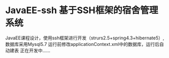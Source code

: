 # JavaEE-ssh 基于SSH框架的宿舍管理系统
JavaEE课程设计，使用ssh框架进行开发（strurs2.5+spring4.3+hibernate5）,数据库采用Mysql5.7
运行前修改applicationContext.xml中的数据库，运行后自动建表
正在开发中......
